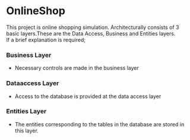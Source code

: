 # OnlineShop
This project is online shopping simulation. Architecturally consists of 3 basic layers.These are the Data Access, Business and Entities layers.  
If a brief explanation is required;  
### Business Layer  
* Necessary controls are made in the business layer
### Dataaccess Layer
* Access to the database is provided at the data access layer
### Entities Layer
* The entities corresponding to the tables in the database are stored in this layer.  
    
